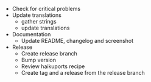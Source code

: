  * Check for critical problems
 * Update translations
   * gather strings
   * update translations
 * Documentation
   * Update README, changelog and screenshot
 * Release
   * Create release branch
   * Bump version
   * Review haikuports recipe
   * Create tag and a release from the release branch
 
